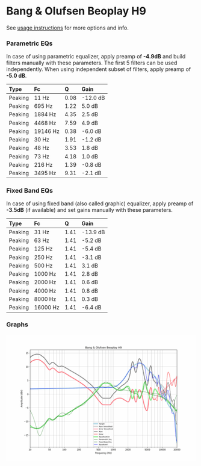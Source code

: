 # Bang & Olufsen Beoplay H9
See [usage instructions](https://github.com/jaakkopasanen/AutoEq#usage) for more options and info.

### Parametric EQs
In case of using parametric equalizer, apply preamp of **-4.9dB** and build filters manually
with these parameters. The first 5 filters can be used independently.
When using independent subset of filters, apply preamp of **-5.0 dB**.

| Type    | Fc       |    Q | Gain     |
|:--------|:---------|:-----|:---------|
| Peaking | 11 Hz    | 0.08 | -12.0 dB |
| Peaking | 695 Hz   | 1.22 | 5.0 dB   |
| Peaking | 1884 Hz  | 4.35 | 2.5 dB   |
| Peaking | 4468 Hz  | 7.59 | 4.9 dB   |
| Peaking | 19146 Hz | 0.38 | -6.0 dB  |
| Peaking | 30 Hz    | 1.91 | -1.2 dB  |
| Peaking | 48 Hz    | 3.53 | 1.8 dB   |
| Peaking | 73 Hz    | 4.18 | 1.0 dB   |
| Peaking | 216 Hz   | 1.39 | -0.8 dB  |
| Peaking | 3495 Hz  | 9.31 | -2.1 dB  |

### Fixed Band EQs
In case of using fixed band (also called graphic) equalizer, apply preamp of **-3.5dB**
(if available) and set gains manually with these parameters.

| Type    | Fc       |    Q | Gain     |
|:--------|:---------|:-----|:---------|
| Peaking | 31 Hz    | 1.41 | -13.9 dB |
| Peaking | 63 Hz    | 1.41 | -5.2 dB  |
| Peaking | 125 Hz   | 1.41 | -5.4 dB  |
| Peaking | 250 Hz   | 1.41 | -3.1 dB  |
| Peaking | 500 Hz   | 1.41 | 3.1 dB   |
| Peaking | 1000 Hz  | 1.41 | 2.8 dB   |
| Peaking | 2000 Hz  | 1.41 | 0.6 dB   |
| Peaking | 4000 Hz  | 1.41 | 0.8 dB   |
| Peaking | 8000 Hz  | 1.41 | 0.3 dB   |
| Peaking | 16000 Hz | 1.41 | -6.4 dB  |

### Graphs
![](./Bang%20&%20Olufsen%20Beoplay%20H9.png)
